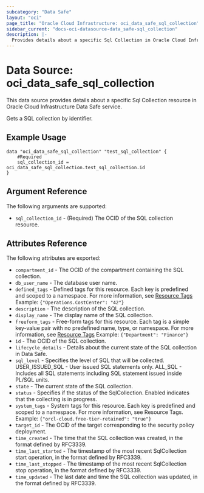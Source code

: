 ```yaml
---
subcategory: "Data Safe"
layout: "oci"
page_title: "Oracle Cloud Infrastructure: oci_data_safe_sql_collection"
sidebar_current: "docs-oci-datasource-data_safe-sql_collection"
description: |-
  Provides details about a specific Sql Collection in Oracle Cloud Infrastructure Data Safe service
---
```


# Data Source: oci_data_safe_sql_collection
This data source provides details about a specific Sql Collection resource in Oracle Cloud Infrastructure Data Safe service.

Gets a SQL collection by identifier.

## Example Usage

```hcl
data "oci_data_safe_sql_collection" "test_sql_collection" {
	#Required
	sql_collection_id = oci_data_safe_sql_collection.test_sql_collection.id
}
```

## Argument Reference

The following arguments are supported:

* `sql_collection_id` - (Required) The OCID of the SQL collection resource.


## Attributes Reference

The following attributes are exported:

* `compartment_id` - The OCID of the compartment containing the SQL collection.
* `db_user_name` - The database user name.
* `defined_tags` - Defined tags for this resource. Each key is predefined and scoped to a namespace. For more information, see [Resource Tags](https://docs.cloud.oracle.com/iaas/Content/General/Concepts/resourcetags.htm)  Example: `{"Operations.CostCenter": "42"}` 
* `description` - The description of the SQL collection.
* `display_name` - The display name of the SQL collection.
* `freeform_tags` - Free-form tags for this resource. Each tag is a simple key-value pair with no predefined name, type, or namespace. For more information, see [Resource Tags](https://docs.cloud.oracle.com/iaas/Content/General/Concepts/resourcetags.htm)  Example: `{"Department": "Finance"}` 
* `id` - The OCID of the SQL collection.
* `lifecycle_details` - Details about the current state of the SQL collection in Data Safe.
* `sql_level` - Specifies the level of SQL that will be collected. USER_ISSUED_SQL - User issued SQL statements only. ALL_SQL - Includes all SQL statements including SQL statement issued inside PL/SQL units. 
* `state` - The current state of the SQL collection.
* `status` - Specifies if the status of the SqlCollection. Enabled indicates that the collecting is in progress.
* `system_tags` - System tags for this resource. Each key is predefined and scoped to a namespace. For more information, see Resource Tags. Example: `{"orcl-cloud.free-tier-retained": "true"}` 
* `target_id` - The OCID of the target corresponding to the security policy deployment.
* `time_created` - The time that the SQL collection was created, in the format defined by RFC3339.
* `time_last_started` - The timestamp of the most recent SqlCollection start operation, in the format defined by RFC3339.
* `time_last_stopped` - The timestamp of the most recent SqlCollection stop operation, in the format defined by RFC3339.
* `time_updated` - The last date and time the SQL collection was updated, in the format defined by RFC3339.

